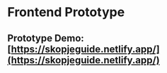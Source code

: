 # Frontend Prototype

## Prototype Demo: [https://skopjeguide.netlify.app/](https://skopjeguide.netlify.app/)